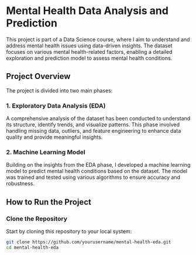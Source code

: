 # Mental Health Data Analysis and Prediction

This project is part of a Data Science course, where I aim to understand and address mental health issues using data-driven insights. The dataset focuses on various mental health-related factors, enabling a detailed exploration and prediction model to assess mental health conditions.

## Project Overview

The project is divided into two main phases:

### 1. **Exploratory Data Analysis (EDA)**
A comprehensive analysis of the dataset has been conducted to understand its structure, identify trends, and visualize patterns. This phase involved handling missing data, outliers, and feature engineering to enhance data quality and provide meaningful insights.

### 2. **Machine Learning Model**
Building on the insights from the EDA phase, I developed a machine learning model to predict mental health conditions based on the dataset. The model was trained and tested using various algorithms to ensure accuracy and robustness.

## How to Run the Project

### Clone the Repository
Start by cloning this repository to your local system:

```bash
git clone https://github.com/yourusername/mental-health-eda.git
cd mental-health-eda

